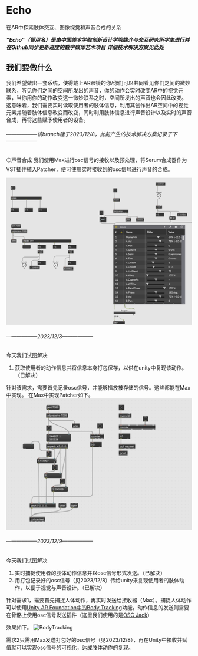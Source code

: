

# Echo

在AR中探索肢体交互、图像视觉和声音合成的关系

***“Echo”（暂用名）是由中国美术学院创新设计学院媒介与交互研究所学生进行并在Github同步更新进度的数字媒体艺术项目***
***详细技术解决方案见此处***

## 我们要做什么
我们希望做出一套系统，使得戴上AR眼镜的你/你们可以共同看见你们之间的微妙联系，听见你们之间的空间所发出的声音，你的动作会实时改变AR中的视觉元素，当你用你的动作改变这一微妙联系之时，空间所发出的声音也会因此改变。
这意味着，我们需要实时读取使用者的肢体信息，利用其创作出AR空间中的视觉元素并随着肢体信息改变而改变，同时利用肢体信息进行声音设计以及实时的声音合成，再将这些赋予使用者的设备。

###### ——————该branch建于2023/12/8，此前产生的技术解决方案记录于下——————

⚪声音合成
我们使用Max进行osc信号的接收以及预处理，将Serum合成器作为VST插件植入Patcher，便可使用实时接收到的osc信号进行声音的合成。

![原理如图](图片/osc数据到合成器.png)

###### ——————2023/12/8——————
今天我们试图解决

 1. 获取使用者的动作信息并将信息本身打包保存，以供在unity中复现该动作。（已解决）

针对该需求，需要首先记录osc信号，并能够播放被存储的信号。这些都能在Max中实现。
在Max中实现Patcher如下。
![原理如图](图片/打包并播放osc信号数据.png)

###### ——————2023/12/9——————
今天我们试图解决

 1. 实时捕捉使用者的肢体动作信息并以osc信号形式发送。（已解决）
 2. 用打包记录好的osc信号（见2023/12/8）传给unity来复现使用者的肢体动作，以便于视觉与声音设计。（已解决）

针对需求1，需要首先捕捉人体动作，再实时发送给接收器（Max）。捕捉人体动作可以使用[Unity AR Foundation中的Body Tracking](https://github.com/Unity-Technologies/arfoundation-samples#body-tracking)功能，动作信息的发送则需要在骨骼上使用osc信号发送插件（这里我们使用的是[OSC Jack](https://github.com/keijiro/OscJack)）

效果如下。
![BodyTracking](%E8%A7%86%E9%A2%91/BodyTracking.gif)

需求2只需用Max发送打包好的osc信号（见2023/12/8），再在Unity中接收并赋值就可以实现osc信号的可视化，达成肢体动作的复现。
